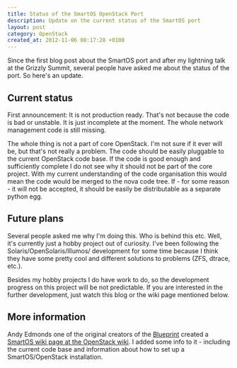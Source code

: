 ```yaml
---
title: Status of the SmartOS OpenStack Port
description: Update on the current status of the SmartOS port
layout: post
category: OpenStack
created_at: 2012-11-06 08:17:28 +0100
--- 
```


Since the first blog post about the SmartOS port and after my lightning talk at the Grizzly Summit, several people have asked me about the status of the port. So here's an update.

## Current status

First announcement: It is not production ready. That's not because the code is bad or unstable. It is just incomplete at the moment. The whole network management code is still missing. 

The whole thing is not a part of core OpenStack. I'm not sure if it ever will be, but that's not really a problem. The code should be easily pluggable to the current OpenStack code base. If the code is good enough and sufficiently complete I do not see why it should not be part of the core project. With my current understanding of the code organisation this would mean the code would be merged to the nova code tree. If - for some reason - it will not be accepted, it should be easily be distributable as a separate python egg.

## Future plans

Several people asked me why I'm doing this. Who is behind this etc. Well, it's currently just a hobby project out of curiosity.  I've been following the Solaris/OpenSolaris/Illumos/ development for some time because I think they have some pretty cool and different solutions to problems (ZFS, dtrace, etc.).

Besides my hobby projects I do have work to do, so the development progress on this project will be not predictable. If you are interested in the further development, just watch this blog or the wiki page mentioned below.

## More information

Andy Edmonds one of the original creators of the [Blueprint][bp] created a [SmartOS wiki page at the OpenStack wiki][wiki]. I added some info to it - including the current code base and information about how to set up a SmartOS/OpenStack installation.

[wiki]: http://wiki.openstack.org/smartos
[bp]: https://blueprints.launchpad.net/nova/+spec/smartos-support